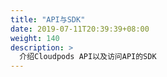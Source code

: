 ```yaml
---
title: "API与SDK"
date: 2019-07-11T20:39:39+08:00
weight: 140
description: >
  介绍Cloudpods API以及访问API的SDK
---
```


